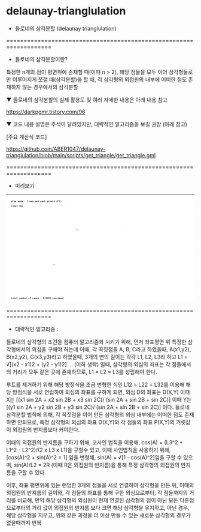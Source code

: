 # delaunay-trianglulation

- 들로네의 삼각분할 (delaunay trianglulation)

===================================================================

- 들로네의 삼각분할이란?

특정한 n개의 점이 평면위에 존재할 때(이때 n > 2), 
해당 점들을 모두 이어 삼각형들로만 이루어지게 쪼갤 때(삼각분할)을 할 때, 
각 삼각형의 외접원의 내부에 어떠한 점도 존재하지 않는 경우에서의 삼각분할

▼ 들로네의 삼각분할의 실제 활용도 및 여러 자세한 내용은 아래 내용 참고

https://darkpgmr.tistory.com/96

▼ 코드 내용 설명은 주석이 달려있지만, 대략적인 알고리즘을 보길 권장 (아래 참고)

[주요 계산식 코드]

https://github.com/ABER1047/delaunay-trianglulation/blob/main/scripts/get_triangle/get_triangle.gml

===================================================================

- 미리보기

![preview_1](imgs/preview_1.gif)

===================================================================

- 대략적인 알고리즘 :

들로네의 삼각형의 조건을 컴퓨터 알고리즘화 시키기 위해, 먼저 좌표평면 위 특정한 삼각형에서의 외심을 구해야 하는데 이때, 각 꼭짓점을 A, B, C라고 하였을때, 
A(x1,y2), B(x2,y2), C(x3,y3)라고 하였을때, 3개의 변의 길이는 각각 L1, L2, L3라 하고 
L1 = √[(x2 - x1)2 + (y2 - y1)2] … (이하 생락) 일때, 
삼각형의 외심의 좌표는 각 점들에서의 거리가 모두 같은 곳에 존재하므로, L1 = L2 = L3를 성립해야 한다. 

루트를 제거하기 위해 해당 방정식을 조금 변형한 식인 L12 = L22 = L32를 이용해 해당 방정식을 서로 연립하여 외심의 좌표를 구하게 되면, 
외심 D의 좌표는 D(X,Y)
이때 X는 [(x1 sin 2A + x2 sin 2B + x3 sin 2C)/ (sin 2A + sin 2B + sin 2C)] 
이때 Y는 [(y1 sin 2A + y2 sin 2B + y3 sin 2C)/ (sin 2A + sin 2B + sin 2C)] 이다.
들로네 삼각분할 법칙에 의해, 각 꼭짓점을 이어 만든 삼각형의 외심 내부에는 어떠한 점도 존재하면 안되므로,
특정 삼각형의 외심의 좌표 D(X,Y)와 각 점들의 좌표 P(X,Y)의 거릿값이 외접원의 반지름보다 커야한다.

이때의 외접원의 반지름을 구하기 위해, 코사인 법칙을 이용해, cos(A) = (L3^2 + L1^2 - L2^2)/(2 x L3 x L1)을 구할수 있고, 
이때 사인법칙을 사용하기 위해, [cos(A)^2 + sin(A)^2 = 1] 임을 변형해, 
sin(A) = √[1 - cos(A)^2]임을 구할 수 있으며, 
sin(A)/L2 = 2R (이때 R은 외접원의 반지름)을 통해 특정 삼각형의 외접원의 반지름을 구할 수 있다.

이후, 좌표 평면위에 있는 랜덤한 3개의 점들을 서로 연결하여 삼각형을 만든 뒤, 
이때의 외접원의 반지름의 길이와, 각 점들의 좌표를 통해 구한 외심으로부터, 각 점들까지의 거리를 비교해, 
만약 해당 삼각형의 외심원이 현재 연결된 삼각형의 점이 아닌 모든 다른점으로부터의 거리 값이 외접원의 반지름 보다 크면 해당 삼각형을 유지하고, 
아닌 경우, 해당 삼각형을 지우고, 위와 같은 과정을 더 이상 만들 수 있는 새로운 삼각형의 경우가 없을때까지 반복
